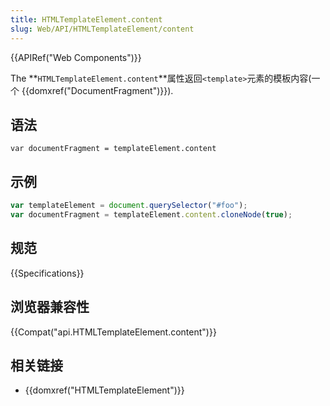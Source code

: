 ```yaml
---
title: HTMLTemplateElement.content
slug: Web/API/HTMLTemplateElement/content
---
```

{{APIRef("Web Components")}}

The **`HTMLTemplateElement.content`**属性返回`<template>`元素的模板内容(一个 {{domxref("DocumentFragment")}}).

## 语法

```plain
var documentFragment = templateElement.content
```

## 示例

```js
var templateElement = document.querySelector("#foo");
var documentFragment = templateElement.content.cloneNode(true);
```

## 规范

{{Specifications}}

## 浏览器兼容性

{{Compat("api.HTMLTemplateElement.content")}}

## 相关链接

- {{domxref("HTMLTemplateElement")}}
